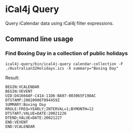 # iCal4j Query

Query iCalendar data using iCal4j filter expressions.

## Command line usage

### Find Boxing Day in a collection of public holidays

    ical4j-query/bin/ical4j-query calendar-collection -F ./Australian32Holidays.ics -X summary="Boxing Day"

Result:

```
BEGIN:VCALENDAR
BEGIN:VEVENT
UID:D41666AF-C414-11D6-BA97-003065F198AC
DTSTAMP:20020906T094459Z
SUMMARY:Boxing Day
RRULE:FREQ=YEARLY;INTERVAL=1;BYMONTH=12
DTSTART;VALUE=DATE:20021226
DTEND;VALUE=DATE:20021227
END:VEVENT
END:VCALENDAR
```